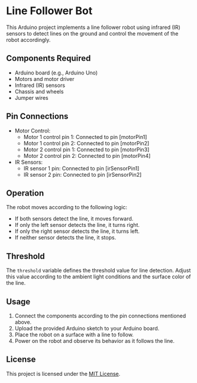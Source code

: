 # Line Follower Bot

This Arduino project implements a line follower robot using infrared (IR) sensors to detect lines on the ground and control the movement of the robot accordingly.

## Components Required

- Arduino board (e.g., Arduino Uno)
- Motors and motor driver
- Infrared (IR) sensors
- Chassis and wheels
- Jumper wires

## Pin Connections

- Motor Control:
  - Motor 1 control pin 1: Connected to pin [motorPin1]
  - Motor 1 control pin 2: Connected to pin [motorPin2]
  - Motor 2 control pin 1: Connected to pin [motorPin3]
  - Motor 2 control pin 2: Connected to pin [motorPin4]
- IR Sensors:
  - IR sensor 1 pin: Connected to pin [irSensorPin1]
  - IR sensor 2 pin: Connected to pin [irSensorPin2]

## Operation

The robot moves according to the following logic:

- If both sensors detect the line, it moves forward.
- If only the left sensor detects the line, it turns right.
- If only the right sensor detects the line, it turns left.
- If neither sensor detects the line, it stops.

## Threshold

The `threshold` variable defines the threshold value for line detection. Adjust this value according to the ambient light conditions and the surface color of the line.

## Usage

1. Connect the components according to the pin connections mentioned above.
2. Upload the provided Arduino sketch to your Arduino board.
3. Place the robot on a surface with a line to follow.
4. Power on the robot and observe its behavior as it follows the line.

## License

This project is licensed under the [MIT License](LICENSE).

